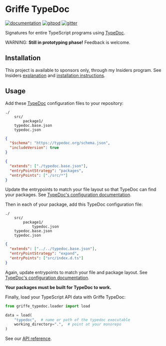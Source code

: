 # Griffe TypeDoc

[![documentation](https://img.shields.io/badge/docs-mkdocs-708FCC.svg?style=flat)](https://mkdocstrings.github.io/griffe-typedoc/)
[![gitpod](https://img.shields.io/badge/gitpod-workspace-708FCC.svg?style=flat)](https://gitpod.io/#https://github.com/mkdocstrings/griffe-typedoc)
[![gitter](https://badges.gitter.im/join%20chat.svg)](https://app.gitter.im/#/room/#griffe-typedoc:gitter.im)

Signatures for entire TypeScript programs using [TypeDoc](https://typedoc.org/).

WARNING: **Still in prototyping phase!**
Feedback is welcome.

## Installation

This project is available to sponsors only, through my Insiders program.
See Insiders [explanation](https://mkdocstrings.github.io/griffe-typedoc/insiders/)
and [installation instructions](https://mkdocstrings.github.io/griffe-typedoc/insiders/installation/).

## Usage

Add these [TypeDoc](https://typedoc.org/) configuration files to your repository:

```tree hl_lines="4 5"
./
    src/
        package1/
    typedoc.base.json
    typedoc.json
```

```json title="typedoc.base.json"
{
  "$schema": "https://typedoc.org/schema.json",
  "includeVersion": true
}
```

```json title="typedoc.json"
{
  "extends": ["./typedoc.base.json"],
  "entryPointStrategy": "packages",
  "entryPoints": ["./src/*"]
}
```

Update the entrypoints to match your file layout so that TypeDoc can find your packages. See [TypeDoc's configuration documentation](https://typedoc.org/options/configuration/).

Then in each of your package, add this TypeDoc configuration file:

```tree hl_lines="4"
./
    src/
        package1/
            typedoc.json
    typedoc.base.json
    typedoc.json
```

```json title="typedoc.json"
{
  "extends": ["../../typedoc.base.json"],
  "entryPointStrategy": "expand",
  "entryPoints": ["src/index.d.ts"]
}
```

Again, update entrypoints to match your file and package layout. See [TypeDoc's configuration documentation](https://typedoc.org/options/configuration/).

**Your packages must be built for TypeDoc to work.**

Finally, load your TypeScript API data with Griffe TypeDoc:

```python
from griffe_typedoc.loader import load

data = load(
    "typedoc",  # name or path of the typedoc executable
    working_directory=".",  # point at your monorepo
)
```

See our [API reference](https://mkdocstrings.github.io/griffe-typedoc/reference/griffe_typedoc/).
